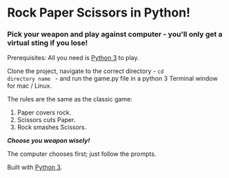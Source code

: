 # Rock Paper Scissors in Python!

### Pick your weapon and play against computer - you'll only get a virtual sting if you lose!

Prerequisites: All you need is [Python 3](http://www.python.org/download.releases/3.0) to play.

Clone the project, navigate to the correct directory - <code>cd directory name </code> - and run the game.py file in a python 3 Terminal window for mac / Linux. 

The rules are the same as the classic game:

1. Paper covers rock.
2. Scissors cuts Paper.
3. Rock smashes Scissors.

**_Choose you weapon wisely!_**

The computer chooses first; just follow the prompts.

Built with [Python 3](http://www.python.org/download.releases/3.0).
